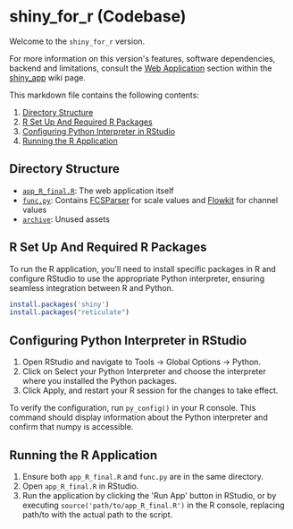 # shiny_for_r (Codebase)

Welcome to the ```shiny_for_r``` version.

For more information on this version's features, software dependencies, backend and limitations, consult the [Web Application]() section within the [shiny_app]() wiki page.

This markdown file contains the following contents:
1. [Directory Structure](#directory-structure)
2. [R Set Up And Required R Packages](#r-set-up-and-required-r-packages)
3. [Configuring Python Interpreter in RStudio](#configuring-python-interpreter-in-rstudio)
4. [Running the R Application](#running-the-r-application)

## Directory Structure
- [```app_R_final.R```](./app_R_final.R): The web application itself
- [```func.py```](./func.py): Contains [FCSParser](https://pypi.org/project/fcsparser/) for scale values and [Flowkit](https://flowkit.readthedocs.io/en/latest/) for channel values
- [```archive```](./archive/): Unused assets

## R Set Up And Required R Packages

To run the R application, you'll need to install specific packages in R and configure RStudio to use the appropriate Python interpreter, ensuring seamless integration between R and Python.

```r
install.packages('shiny')
install.packages("reticulate")
```

## Configuring Python Interpreter in RStudio

1. Open RStudio and navigate to Tools -> Global Options -> Python.
2. Click on Select your Python Interpreter and choose the interpreter where you installed the Python packages.
3. Click Apply, and restart your R session for the changes to take effect.

To verify the configuration, run `py_config()` in your R console. This command should display information about the Python interpreter and confirm that numpy is accessible.

## Running the R Application

1. Ensure both `app_R_final.R` and `func.py` are in the same directory.
2. Open `app_R_final.R` in RStudio.
3. Run the application by clicking the 'Run App' button in RStudio, or by executing `source('path/to/app_R_final.R')` in the R console, replacing path/to with the actual path to the script.
